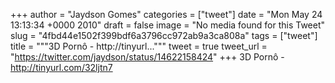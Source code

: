 
+++
author = "Jaydson Gomes"
categories = ["tweet"]
date = "Mon May 24 13:13:34 +0000 2010"
draft = false
image = "No media found for this Tweet"
slug = "4fbd44e1502f399bdf6a3796cc972ab9a3ca808a"
tags = ["tweet"]
title = """3D Pornô - http://tinyurl..."""
tweet = true
tweet_url = "https://twitter.com/jaydson/status/14622158424"
+++
3D Pornô - http://tinyurl.com/32ljtn7
